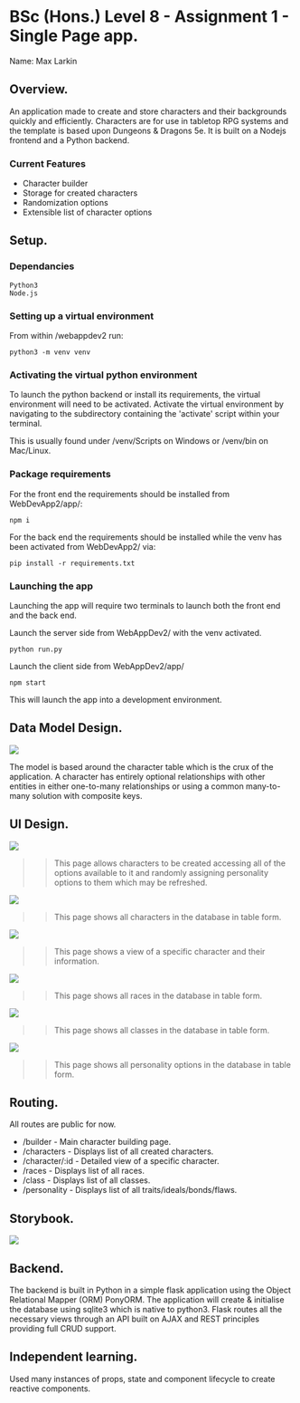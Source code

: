 # BSc (Hons.) Level 8 - Assignment 1 - Single Page app.

Name: Max Larkin

## Overview.

An application made to create and store characters and their backgrounds quickly and efficiently. Characters are for use in tabletop RPG systems and the template is based upon Dungeons & Dragons 5e. It is built on a Nodejs frontend and a Python backend.

### Current Features

- Character builder
- Storage for created characters 
- Randomization options
- Extensible list of character options

## Setup.

### Dependancies
```
Python3
Node.js
```
### Setting up a virtual environment
From within /webappdev2 run:
```
python3 -m venv venv
```

### Activating the virtual python environment
To launch the python backend or install its requirements, the virtual environment will need to be activated. Activate the virtual environment by navigating to the subdirectory containing the 'activate' script within your terminal.

This is usually found under /venv/Scripts on Windows or /venv/bin on Mac/Linux.

### Package requirements

For the front end the requirements should be installed from WebDevApp2/app/:
```
npm i
```
For the back end the requirements should be installed while the venv has been activated from WebDevApp2/ via:
```
pip install -r requirements.txt

```
### Launching the app
Launching the app will require two terminals to launch both the front end and the back end.

Launch the server side from WebAppDev2/ with the venv activated.
```
python run.py
```
Launch the client side from WebAppDev2/app/
```
npm start
```
This will launch the app into a development environment.

## Data Model Design.

![][model]

The model is based around the character table which is the crux of the application. A character has entirely optional relationships with other entities in either one-to-many relationships or using a common many-to-many solution with composite keys.

## UI Design.

![][builder] 

>> This page allows characters to be created accessing all of the options available to it and randomly assigning personality options to them which may be refreshed.

![][characters]

>> This page shows all characters in the database in table form.

![][view]

>> This page shows a view of a specific character and their information.

![][races]

>> This page shows all races in the database in table form.

![][classes]

>> This page shows all classes in the database in table form.

![][personality]

>> This page shows all personality options in the database in table form.


## Routing.

All routes are public for now.

- /builder - Main character building page.
- /characters - Displays list of all created characters.
- /character/:id - Detailed view of a specific character.
- /races - Displays list of all races.
- /class - Displays list of all classes.
- /personality - Displays list of all traits/ideals/bonds/flaws.

## Storybook.

![][storybook]

## Backend.

The backend is built in Python in a simple flask application using the Object Relational Mapper (ORM) PonyORM. The application will create & initialise the database using sqlite3 which is native to python3. Flask routes all the necessary views through an API built on AJAX and REST principles providing full CRUD support.


## Independent learning.

Used many instances of props, state and component lifecycle to create reactive components.

[model]: ./images/DataModel.PNG
[builder]: ./images/builder.PNG
[characters]: ./images/characters.PNG
[races]: ./images/races.PNG
[classes]: ./images/classes.PNG
[personality]: ./images/personality.PNG
[view]: ./images/view.PNG
[storybook]: ./images/Storybook.PNG
